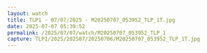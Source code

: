 ```yaml
---
layout: watch
title: TLP1 - 07/07/2025 - M20250707_053952_TLP_1T.jpg
date: 2025-07-07 05:39:52
permalink: /2025/07/07/watch/M20250707_053952_TLP_1
capture: TLP1/2025/202507/20250706/M20250707_053952_TLP_1T.jpg
---
```

